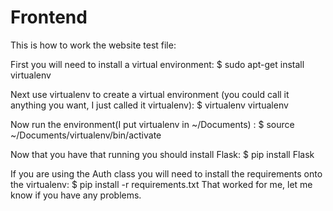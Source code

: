 # Frontend


This is how to work the website test file:

First you will need to install a virtual environment:
  $ sudo apt-get install virtualenv
  
Next use virtualenv to create a virtual environment (you could call it anything you want, I just called it virtualenv):
 $ virtualenv virtualenv
 
Now run the environment(I put virtualenv in ~/Documents) :
  $ source ~/Documents/virtualenv/bin/activate
  
Now that you have that running you should install Flask:
  $ pip install Flask
  
If you are using the Auth class you will need to install the requirements onto the virtualenv:
  $ pip install -r requirements.txt
That worked for me, let me know if you have any problems.
